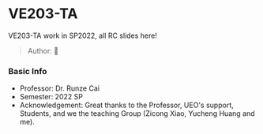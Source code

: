 # VE203-TA
VE203-TA work in SP2022, all RC slides here!
> Author: :hamster:

### Basic Info

+ Professor: Dr. Runze Cai
+ Semester: 2022 SP
+ Acknowledgement: Great thanks to the Professor, UEO's support, Students, and we the teaching Group (Zicong Xiao, Yucheng Huang and me).
